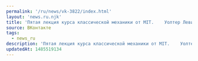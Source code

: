 ```yaml
---
permalink: '/ru/news/vk-3822/index.html'
layout: 'news.ru.njk'
title: 'Пятая лекция курса классической механики от MIT.    Уолтер Левин расскажет о движущихся система…'
source: ВКонтакте
tags:
  - news_ru
description: 'Пятая лекция курса классической механики от MIT.    Уолтер Левин расскажет о движущихся система…'
updatedAt: 1485519134
---
```

